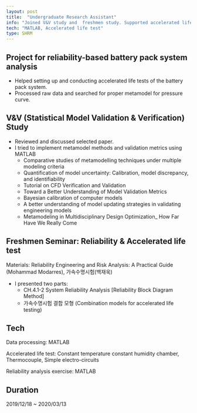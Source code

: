 ```yaml
---
layout: post
title:  "Undergraduate Research Assistant"
info: "Joined V&V study and  freshmen study. Supported accelerated life test experiment"
tech: "MATLAB, Accelerated life test"
type: SHRM
---
```


## Project for reliability-based battery pack system analysis
* Helped setting up and conducting accelerated life tests of the battery pack system.
* Processed raw data and searched for proper metamodel for pressure curve.

## V&V (Statistical Model Validation & Verification) Study
* Reviewed and discussed selected paper.
* I tried to implement metamodel methods and validation metrics using MATLAB
  * Comparative studies of metamodelling techniques under multiple modeling criteria
  * Quantification of model uncertainty: Calibration, model discrepancy, and identifiability
  * Tutorial on CFD Verification and Validation 
  * Toward a Better Understanding of Model Validation Metrics
  * Bayesian calibration of computer models 
  * A better understanding of model updating strategies in validating engineering models
  * Metamodeling in Multidisciplinary Design Optimization_ How Far Have We Really Come

## Freshmen Seminar: Reliability & Accelerated life test
Materials: Reliability Engineering and Risk Analysis: A Practical Guide (Mohammad Modarres), 가속수명시험(백재욱) 
* I presented two parts:
  * CH.4.1-2 System Reliability Analysis [Reliability Block Diagram Method]
  * 가속수명시험 결합 모형 (Combination models for accelerated life testing)

## Tech
Data processing: MATLAB

Accelerated life test: Constant temperature constant humidity chamber, Thermocouple, Simple electro-circuits

Reliability analysis exercise: MATLAB

## Duration
2019/12/18 ~ 2020/03/13
